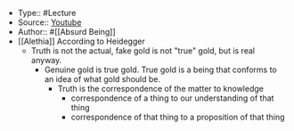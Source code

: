- Type:: #Lecture
- Source:: [Youtube](https://www.youtube.com/watch?v=VYdMncNTS0w)
- Author:: #[[Absurd Being]]
- [[Alethia]] According to Heidegger
    - Truth is not the actual, fake gold is not "true" gold, but is real anyway.
        - Genuine gold is true gold. True gold is a being that conforms to an idea of what gold should be. 
            - Truth is the correspondence of the matter to knowledge
                - correspondence of a thing to our understanding of that thing
                - correspondence of that thing to a proposition of that thing
